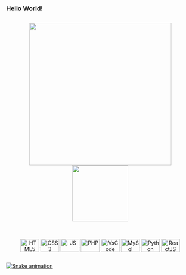 <div>
  <h3>Hello World!</h3>
</div>

##

<div align="center">
  <a href="https://github.com/MathSOliv">
  <img width="381em" src="https://github-readme-stats.vercel.app/api?username=MathSOliv&show_icons=true&theme=prussian&include_all_commits=true&count_private=true"/>
  <img height="150em" src="https://github-readme-stats.vercel.app/api/top-langs/?username=MathSOliv&layout=compact&langs_count=7&theme=prussian"/>
</div>

##

<br>
<div align="center">
  <img align="center" alt="HTML5" height="35" width="50" src="https://cdn.jsdelivr.net/gh/devicons/devicon/icons/html5/html5-plain.svg"/>
  <img align="center" alt="CSS3" height="35" width="50" src="https://cdn.jsdelivr.net/gh/devicons/devicon/icons/css3/css3-plain.svg"/>
  <img align="center" alt="JS" height="35" width="50" src="https://cdn.jsdelivr.net/gh/devicons/devicon/icons/javascript/javascript-plain.svg"/>
  <img align="center" alt="PHP" height="35" width="50" src="https://cdn.jsdelivr.net/gh/devicons/devicon/icons/php/php-plain.svg"/>
  <img align="center" alt="VsCode" height="35" width="50" src="https://cdn.jsdelivr.net/gh/devicons/devicon/icons/vscode/vscode-original.svg"/>
  <img align="center" alt="MySql" height="35" width="50" src="https://cdn.jsdelivr.net/gh/devicons/devicon/icons/mysql/mysql-plain.svg"/>
  <img align="center" alt="Python" height="35" width="50" src="https://cdn.jsdelivr.net/gh/devicons/devicon/icons/python/python-original.svg"/> 
  <img align="center" alt="ReactJS" height="35" width="50" src="https://cdn.jsdelivr.net/gh/devicons/devicon/icons/react/react-original.svg" />
</div>

##
 
  ![Snake animation](https://github.com/MathSOliv/MathSOliv/blob/output/github-contribution-grid-snake.svg)
